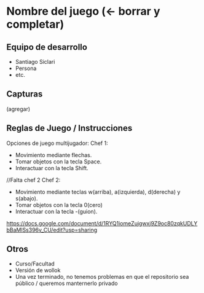 # Nombre del juego (<- borrar y completar)

## Equipo de desarrollo

- Santiago Siclari
- Persona
- etc.

## Capturas

(agregar)

## Reglas de Juego / Instrucciones

Opciones de juego multijugador:
Chef 1:
  - Movimiento mediante flechas.
  - Tomar objetos con la tecla Space. 
  - Interactuar con la tecla Shift.


//Falta chef 2
Chef 2:
  - Movimiento mediante teclas w(arriba), a(izquierda), d(derecha) y s(abajo).
  - Tomar objetos con la tecla 0(cero)
  - Interactuar con la tecla -(guion).

https://docs.google.com/document/d/1RYQ1iomeZujgwxj9Z9oc80zqkUDLYbBaMlSs396v_CU/edit?usp=sharing
## Otros

- Curso/Facultad
- Versión de wollok
- Una vez terminado, no tenemos problemas en que el repositorio sea público / queremos manternerlo privado
